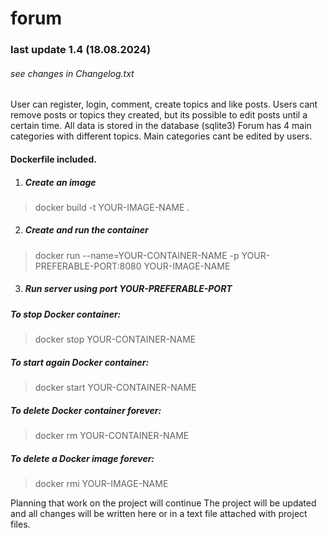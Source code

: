 # forum

### last update 1.4 (18.08.2024)
###### see changes in Changelog.txt

User can register, login, comment, create topics and like posts. Users cant remove posts or topics they created, but its possible to edit posts until a certain time.
All data is stored in the database (sqlite3)
Forum has 4 main categories with different topics. Main categories cant be edited by users.

#### Dockerfile included.
1) ##### Create an image 
> docker build -t YOUR-IMAGE-NAME .
2) ##### Create and run the container
> docker run --name=YOUR-CONTAINER-NAME -p YOUR-PREFERABLE-PORT:8080 YOUR-IMAGE-NAME
3) ##### Run server using port YOUR-PREFERABLE-PORT

##### To stop Docker container: 
> docker stop YOUR-CONTAINER-NAME
##### To start again Docker container: 
> docker start YOUR-CONTAINER-NAME
##### To delete Docker container forever: 
> docker rm YOUR-CONTAINER-NAME
##### To delete a Docker image forever: 
> docker rmi YOUR-IMAGE-NAME

Planning that work on the project will continue
The project will be updated and all changes will be written here or in a text file attached with project files.
